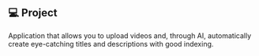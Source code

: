 ## 💻 Project

Application that allows you to upload videos and, through AI, automatically create eye-catching titles and descriptions with good indexing.

